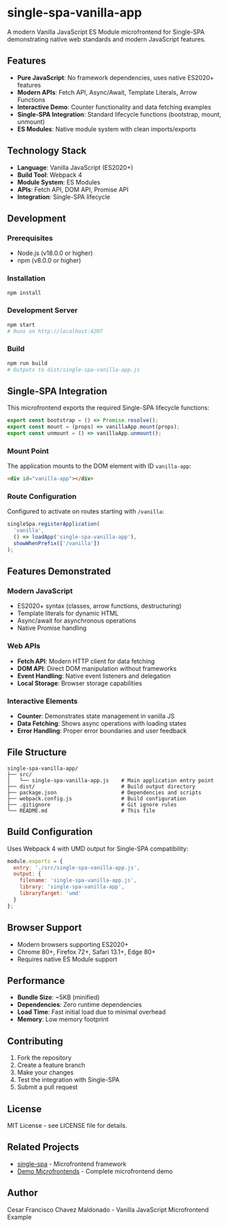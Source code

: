 # single-spa-vanilla-app

A modern Vanilla JavaScript ES Module microfrontend for Single-SPA demonstrating native web standards and modern JavaScript features.

## Features

- **Pure JavaScript**: No framework dependencies, uses native ES2020+ features
- **Modern APIs**: Fetch API, Async/Await, Template Literals, Arrow Functions
- **Interactive Demo**: Counter functionality and data fetching examples
- **Single-SPA Integration**: Standard lifecycle functions (bootstrap, mount, unmount)
- **ES Modules**: Native module system with clean imports/exports

## Technology Stack

- **Language**: Vanilla JavaScript (ES2020+)
- **Build Tool**: Webpack 4
- **Module System**: ES Modules
- **APIs**: Fetch API, DOM API, Promise API
- **Integration**: Single-SPA lifecycle

## Development

### Prerequisites

- Node.js (v18.0.0 or higher)
- npm (v8.0.0 or higher)

### Installation

```bash
npm install
```

### Development Server

```bash
npm start
# Runs on http://localhost:4207
```

### Build

```bash
npm run build
# Outputs to dist/single-spa-vanilla-app.js
```

## Single-SPA Integration

This microfrontend exports the required Single-SPA lifecycle functions:

```javascript
export const bootstrap = () => Promise.resolve();
export const mount = (props) => vanillaApp.mount(props);
export const unmount = () => vanillaApp.unmount();
```

### Mount Point

The application mounts to the DOM element with ID `vanilla-app`:

```html
<div id="vanilla-app"></div>
```

### Route Configuration

Configured to activate on routes starting with `/vanilla`:

```javascript
singleSpa.registerApplication(
  'vanilla',
  () => loadApp('single-spa-vanilla-app'),
  showWhenPrefix(['/vanilla'])
);
```

## Features Demonstrated

### Modern JavaScript
- ES2020+ syntax (classes, arrow functions, destructuring)
- Template literals for dynamic HTML
- Async/await for asynchronous operations
- Native Promise handling

### Web APIs
- **Fetch API**: Modern HTTP client for data fetching
- **DOM API**: Direct DOM manipulation without frameworks
- **Event Handling**: Native event listeners and delegation
- **Local Storage**: Browser storage capabilities

### Interactive Elements
- **Counter**: Demonstrates state management in vanilla JS
- **Data Fetching**: Shows async operations with loading states
- **Error Handling**: Proper error boundaries and user feedback

## File Structure

```
single-spa-vanilla-app/
├── src/
│   └── single-spa-vanilla-app.js    # Main application entry point
├── dist/                            # Build output directory
├── package.json                     # Dependencies and scripts
├── webpack.config.js                # Build configuration
├── .gitignore                       # Git ignore rules
└── README.md                        # This file
```

## Build Configuration

Uses Webpack 4 with UMD output for Single-SPA compatibility:

```javascript
module.exports = {
  entry: './src/single-spa-vanilla-app.js',
  output: {
    filename: 'single-spa-vanilla-app.js',
    library: 'single-spa-vanilla-app',
    libraryTarget: 'umd'
  }
};
```

## Browser Support

- Modern browsers supporting ES2020+
- Chrome 80+, Firefox 72+, Safari 13.1+, Edge 80+
- Requires native ES Module support

## Performance

- **Bundle Size**: ~5KB (minified)
- **Dependencies**: Zero runtime dependencies
- **Load Time**: Fast initial load due to minimal overhead
- **Memory**: Low memory footprint

## Contributing

1. Fork the repository
2. Create a feature branch
3. Make your changes
4. Test the integration with Single-SPA
5. Submit a pull request

## License

MIT License - see LICENSE file for details.

## Related Projects

- [single-spa](https://single-spa.js.org/) - Microfrontend framework
- [Demo Microfrontends](../README.md) - Complete microfrontend demo

## Author

Cesar Francisco Chavez Maldonado - Vanilla JavaScript Microfrontend Example